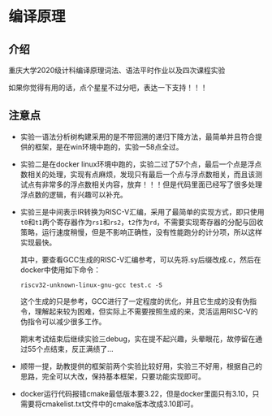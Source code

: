 # 编译原理

## 介绍
重庆大学2020级计科编译原理词法、语法平时作业以及四次课程实验

如果你觉得有用的话，点个星星不过分吧，表达一下支持！！！



## 注意点

- 实验一语法分析树构建采用的是不带回溯的递归下降方法，最简单并且符合提供的框架，是在win环境中跑的，实验一58点全过。

- 实验二是在docker linux环境中跑的，实验二过了57个点，最后一个点是浮点数相关的处理，实现有点麻烦，发现只有最后一个点与浮点数相关，而且该测试点有非常多的浮点数相关内容，放弃！！！但是代码里面已经写了很多处理浮点数的逻辑，有兴趣可以补充。

- 实验三是中间表示IR转换为RISC-V汇编，采用了最简单的实现方式，即只使用`t0`和`t1`两个寄存器作为`rs1`和`rs2`，`t2`作为`rd`，不需要实现寄存器的分配与回收策略，运行速度稍慢，但是不影响正确性，没有性能跑分的计分项，所以这样实现最快。

    其中，要查看GCC生成的RISC-V汇编参考，可以先将.sy后缀改成.c，然后在docker中使用如下命令：

    ```
    riscv32-unknown-linux-gnu-gcc test.c -S
    ```

    这个生成的只是参考，GCC进行了一定程度的优化，并且它生成的没有伪指令，理解起来较为困难，但实际上不需要按照生成的来，灵活运用RISC-V的伪指令可以减少很多工作。

    期末考试结束后继续实验三debug，实在提不起兴趣，头晕眼花，故停留在通过55个点结束，反正满绩了...

- 顺带一提，助教提供的框架前两个实验比较好用，实验三不好用，根据自己的思路，完全可以大改，保持基本框架，只要功能实现即可。

- docker运行代码报错cmake最低版本要3.22，但是docker里面只有3.10，只需要将cmakelist.txt文件中的cmake版本改成3.10即可。
